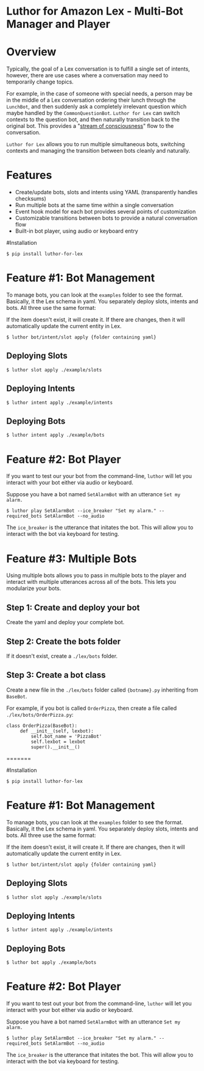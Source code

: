 # Luthor for Amazon Lex - Multi-Bot Manager and Player

# Overview
Typically, the goal of a Lex conversation is to fulfill a single set of intents, however, there are use cases where a conversation may need to temporarily change topics.

For example, in the case of someone with special needs, a person may be in the middle of a Lex conversation ordering their lunch through the `LunchBot`, and then suddenly ask a completely irrelevant question which maybe handled by the `CommonQuestionBot`. `Luthor for Lex` can switch contexts to the question bot, and then naturally transition back to the original bot. This provides a "[stream of consciousness](https://en.wikipedia.org/wiki/Stream_of_consciousness "stream of consciousness")" flow to the conversation. 

`Luthor for Lex` allows you to run multiple simultaneous bots, switching contexts and managing the transition between bots cleanly and naturally.

# Features
* Create/update bots, slots and intents using YAML (transparently handles checksums)
* Run multiple bots at the same time within a single conversation
* Event hook model for each bot provides several points of customization
* Customizable transitions between bots to provide a natural conversation flow
* Built-in bot player, using audio or keyboard entry

 #Installation

```
$ pip install luthor-for-lex
```

# Feature #1: Bot Management
To manage bots, you can look at the `examples` folder to see the format. Basically, it the Lex schema in yaml. You separately deploy slots, intents and bots. All three use the same format:

If the item doesn't exist, it will create it. If there are changes, then it will automatically update the current entity in Lex.

```
$ luthor bot/intent/slot apply {folder containing yaml}
```

## Deploying Slots

```
$ luthor slot apply ./example/slots
```

## Deploying Intents

```
$ luthor intent apply ./example/intents
```

## Deploying Bots

```
$ luthor intent apply ./example/bots
```

# Feature #2: Bot Player
If you want to test our your bot from the command-line, `luthor` will let you interact with your bot either via audio or keyboard.

Suppose you have a bot named `SetAlarmBot` with an utterance `Set my alarm.`

```
$ luthor play SetAlarmBot --ice_breaker "Set my alarm." --required_bots SetAlarmBot --no_audio
```

The `ice_breaker` is the utterance that initates the bot. This will allow you to interact with the bot via keyboard for testing.

# Feature #3: Multiple Bots
Using multiple bots allows you to pass in multiple bots to the player and interact with multiple utterances across all of the bots. This lets you modularize your bots.

## Step 1: Create and deploy your bot
Create the yaml and deploy your complete bot.

## Step 2: Create the bots folder
If it doesn't exist, create a `./lex/bots` folder.

## Step 3: Create a bot class
Create a new file in the `./lex/bots` folder called `{botname}.py` inheriting from `BaseBot`.

For example, if you bot is called `OrderPizza`, then create a file called `./lex/bots/OrderPizza.py`:

```
class OrderPizza(BaseBot):
     def __init__(self, lexbot):
         self.bot_name = 'PizzaBot'
         self.lexbot = lexbot
         super().__init__()
```
=======

 #Installation

```
$ pip install luthor-for-lex
```

# Feature #1: Bot Management
To manage bots, you can look at the `examples` folder to see the format. Basically, it the Lex schema in yaml. You separately deploy slots, intents and bots. All three use the same format:

If the item doesn't exist, it will create it. If there are changes, then it will automatically update the current entity in Lex.

```
$ luthor bot/intent/slot apply {folder containing yaml}
```

## Deploying Slots

```
$ luthor slot apply ./example/slots
```

## Deploying Intents

```
$ luthor intent apply ./example/intents
```

## Deploying Bots

```
$ luthor bot apply ./example/bots
```

# Feature #2: Bot Player
If you want to test out your bot from the command-line, `luthor` will let you interact with your bot either via audio or keyboard.

Suppose you have a bot named `SetAlarmBot` with an utterance `Set my alarm.`

```
$ luthor play SetAlarmBot --ice_breaker "Set my alarm." --required_bots SetAlarmBot --no_audio
```

The `ice_breaker` is the utterance that initates the bot. This will allow you to interact with the bot via keyboard for testing.
